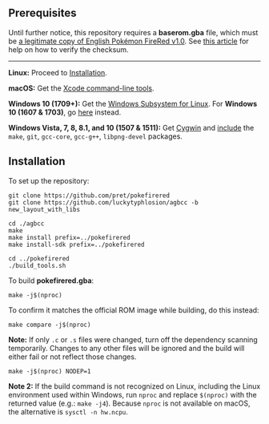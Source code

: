 ## Prerequisites

Until further notice, this repository requires a **baserom.gba** file, which must be [a legitimate copy of English Pokémon FireRed v1.0](https://datomatic.no-intro.org/?page=show_record&s=23&n=1616). See [this article](https://www.howtogeek.com/67241/htg-explains-what-are-md5-sha-1-hashes-and-how-do-i-check-them/) for help on how to verify the checksum.

----

**Linux:** Proceed to [Installation](#installation).

**macOS:** Get the [Xcode command-line tools](https://developer.apple.com/library/archive/technotes/tn2339/_index.html#//apple_ref/doc/uid/DTS40014588-CH1-DOWNLOADING_COMMAND_LINE_TOOLS_IS_NOT_AVAILABLE_IN_XCODE_FOR_MACOS_10_9__HOW_CAN_I_INSTALL_THEM_ON_MY_MACHINE_).

**Windows 10 (1709+):** Get the [Windows Subsystem for Linux](https://docs.microsoft.com/windows/wsl/install-win10). For **Windows 10 (1607 & 1703)**, go [here](https://docs.microsoft.com/windows/wsl/install-legacy) instead.

**Windows Vista, 7, 8, 8.1, and 10 (1507 & 1511):** Get [Cygwin](https://cygwin.com/install.html) and [include](https://cygwin.com/cygwin-ug-net/setup-net.html#setup-packages) the `make`, `git`, `gcc-core`, `gcc-g++`, `libpng-devel` packages.


## Installation

To set up the repository:

	git clone https://github.com/pret/pokefirered
	git clone https://github.com/luckytyphlosion/agbcc -b new_layout_with_libs

	cd ./agbcc
	make
	make install prefix=../pokefirered
	make install-sdk prefix=../pokefirered

	cd ../pokefirered
	./build_tools.sh

To build **pokefirered.gba**:

	make -j$(nproc)

To confirm it matches the official ROM image while building, do this instead:

	make compare -j$(nproc)

**Note:** If only `.c` or `.s` files were changed, turn off the dependency scanning temporarily. Changes to any other files will be ignored and the build will either fail or not reflect those changes.

	make -j$(nproc) NODEP=1

**Note 2:** If the build command is not recognized on Linux, including the Linux environment used within Windows, run `nproc` and replace `$(nproc)` with the returned value (e.g.: `make -j4`). Because `nproc` is not available on macOS, the alternative is `sysctl -n hw.ncpu`.
